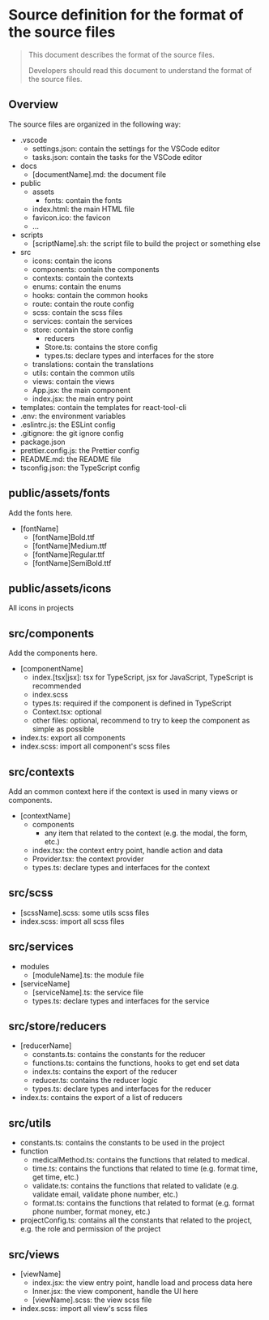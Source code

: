 # Source definition for the format of the source files

> This document describes the format of the source files.
>
> Developers should read this document to understand the format of the source files.

## Overview

The source files are organized in the following way:

-   .vscode
    -   settings.json: contain the settings for the VSCode editor
    -   tasks.json: contain the tasks for the VSCode editor
-   docs
    -   [documentName].md: the document file
-   public
    -   assets
        -   fonts: contain the fonts
    -   index.html: the main HTML file
    -   favicon.ico: the favicon
    -   ...
-   scripts
    -   [scriptName].sh: the script file to build the project or something else
-   src
    -   icons: contain the icons
    -   components: contain the components
    -   contexts: contain the contexts
    -   enums: contain the enums
    -   hooks: contain the common hooks
    -   route: contain the route config
    -   scss: contain the scss files
    -   services: contain the services
    -   store: contain the store config
        -   reducers
        -   Store.ts: contains the store config
        -   types.ts: declare types and interfaces for the store
    -   translations: contain the translations
    -   utils: contain the common utils
    -   views: contain the views
    -   App.jsx: the main component
    -   index.jsx: the main entry point
-   templates: contain the templates for react-tool-cli
-   .env: the environment variables
-   .eslintrc.js: the ESLint config
-   .gitignore: the git ignore config
-   package.json
-   prettier.config.js: the Prettier config
-   README.md: the README file
-   tsconfig.json: the TypeScript config

## public/assets/fonts

Add the fonts here.

-   [fontName]
    -   [fontName]Bold.ttf
    -   [fontName]Medium.ttf
    -   [fontName]Regular.ttf
    -   [fontName]SemiBold.ttf

## public/assets/icons

All icons in projects

## src/components

Add the components here.

-   [componentName]
    -   index.[tsx|jsx]: tsx for TypeScript, jsx for JavaScript, TypeScript is recommended
    -   index.scss
    -   types.ts: required if the component is defined in TypeScript
    -   Context.tsx: optional
    -   other files: optional, recommend to try to keep the component as simple as possible
-   index.ts: export all components
-   index.scss: import all component's scss files

## src/contexts

Add an common context here if the context is used in many views or components.

-   [contextName]
    -   components
        -   any item that related to the context (e.g. the modal, the form, etc.)
    -   index.tsx: the context entry point, handle action and data
    -   Provider.tsx: the context provider
    -   types.ts: declare types and interfaces for the context

## src/scss

-   [scssName].scss: some utils scss files
-   index.scss: import all scss files

## src/services

-   modules
    -   [moduleName].ts: the module file
-   [serviceName]
    -   [serviceName].ts: the service file
    -   types.ts: declare types and interfaces for the service

## src/store/reducers

-   [reducerName]
    -   constants.ts: contains the constants for the reducer
    -   functions.ts: contains the functions, hooks to get end set data
    -   index.ts: contains the export of the reducer
    -   reducer.ts: contains the reducer logic
    -   types.ts: declare types and interfaces for the reducer
-   index.ts: contains the export of a list of reducers

## src/utils

-   constants.ts: contains the constants to be used in the project
-   function
    -   medicalMethod.ts: contains the functions that related to medical.
    -   time.ts: contains the functions that related to time (e.g. format time, get time, etc.)
    -   validate.ts: contains the functions that related to validate (e.g. validate email, validate phone number, etc.)
    -   format.ts: contains the functions that related to format (e.g. format phone number, format money, etc.)
-   projectConfig.ts: contains all the constants that related to the project, e.g. the role and permission of the project

## src/views

-   [viewName]
    -   index.jsx: the view entry point, handle load and process data here
    -   Inner.jsx: the view component, handle the UI here
    -   [viewName].scss: the view scss file
-   index.scss: import all view's scss files
